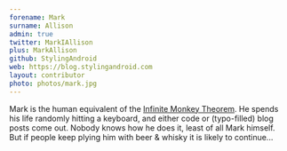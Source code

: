 ```yaml
---
forename: Mark
surname: Allison
admin: true
twitter: MarkIAllison
plus: MarkAllison
github: StylingAndroid
web: https://blog.stylingandroid.com
layout: contributor
photo: photos/mark.jpg
---
```

Mark is the human equivalent of the [Infinite Monkey Theorem](https://en.m.wikipedia.org/wiki/Infinite_monkey_theorem). He spends his life randomly hitting a keyboard, and either code or (typo-filled) blog posts come out. Nobody knows how he does it, least of all Mark himself. But if people keep plying him with beer & whisky it is likely to continue...
